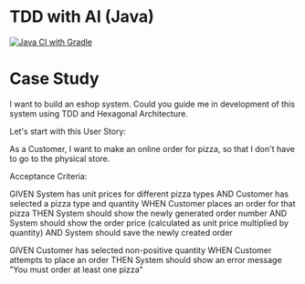 # TDD with AI (Java)

[![Java CI with Gradle](https://github.com/valentinacupac/tdd-ai-java/actions/workflows/gradle.yml/badge.svg)](https://github.com/valentinacupac/tdd-ai-java/actions/workflows/gradle.yml)

# Case Study

I want to build an eshop system. Could you guide me in development of this system using TDD and Hexagonal Architecture.

Let's start with this User Story:  

As a Customer, I want to make an online order for pizza, so that I don't have to go to the physical store. 

Acceptance Criteria:

GIVEN System has unit prices for different pizza types
AND Customer has selected a pizza type and quantity
WHEN Customer places an order for that pizza
THEN System should show the newly generated order number
AND System should show the order price (calculated as unit price multiplied by quantity)
AND System should save the newly created order

GIVEN Customer has selected non-positive quantity
WHEN Customer attempts to place an order
THEN System should show an error message "You must order at least one pizza"  

